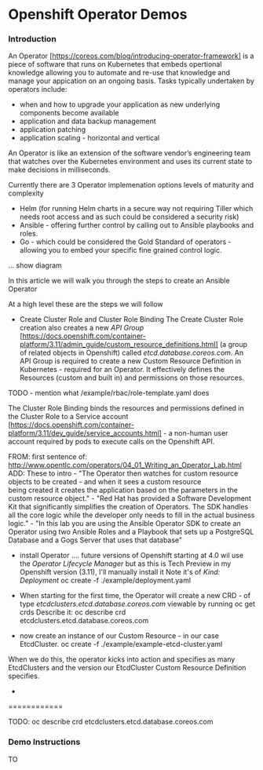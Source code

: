 # Openshift Operator Demos

### Introduction
An Operator [https://coreos.com/blog/introducing-operator-framework] is a piece of software that runs on Kubernetes that embeds opertional knowledge allowing you to automate and re-use that knowledge and manage your appication on an ongoing basis. Tasks typically undertaken by operators include:
- when and how to upgrade your application as new underlying components become available
- application and data backup management
- application patching 
- application scaling - horizontal and vertical

An Operator is like an extension of the software vendor’s engineering team that watches over the Kubernetes environment and uses its current state to make decisions in milliseconds.

Currently there are 3 Operator implemenation options levels of maturity and complexity
- Helm (for running Helm charts in a secure way not requiring Tiller which needs root access and as such could be considered a security risk)
- Ansible - offering further control by calling out to Ansible playbooks and roles.
- Go - which could be considered the Gold Standard of operators - allowing you to embed your specific fine grained control logic.

... show diagram

In this article we will walk you through the steps to create an Ansible Operator

At a high level these are the steps we will follow

- Create Cluster Role and Cluster Role Binding
The Create Cluster Role creation also creates a new *API Group* [https://docs.openshift.com/container-platform/3.11/admin_guide/custom_resource_definitions.html] (a group of related objects in Openshift) called *etcd.database.coreos.com*. An API Group is required to create a new Custom Resource Definition in Kubernetes - required for an Operator.
It effectively defines the Resources (custom and built in) and permissions on those resources. 

TODO - mention what /example/rbac/role-template.yaml does

The Cluster Role Binding binds the resources and permissions defined in the Cluster Role to a Service account [https://docs.openshift.com/container-platform/3.11/dev_guide/service_accounts.html] - a non-human user account required by pods to execute calls on the Openshift API.


FROM: first sentence of: http://www.opentlc.com/operators/04_01_Writing_an_Operator_Lab.html
ADD: These to intro
	- "The Operator then watches for custom resource objects to be created - and when it sees a custom resource 	
	being created it creates the application based on the parameters in the custom resource object."
	- "Red Hat has provided a Software Development Kit that significantly simplifies the creation of Operators. 
	The SDK handles all the core logic while the developer only needs to fill in the actual business logic."
	- "In this lab you are using the Ansible Operator SDK to create an Operator using two Ansible Roles and a 
	Playbook that sets up a PostgreSQL Database and a Gogs Server that uses that database"
	
- install Operator .... future versions of Openshift starting at 4.0 wil use the *Operator Lifecycle Manager* but as this is Tech Preview in my Openshift version (3.11), I'll manually install it
Note it's of *Kind: Deployment*
oc create -f ./example/deployment.yaml

- When starting for the first time, the Operator will create a new CRD - of type *etcdclusters.etcd.database.coreos.com* viewable by running
oc get crds
Describe it:
oc describe crd etcdclusters.etcd.database.coreos.com


- now create an instance of our Custom Resource - in our case EtcdCluster.
oc create -f ./example/example-etcd-cluster.yaml

When we do this, the operator kicks into action and specifies as many EtcdClusters and the version our EtcdCluster Custom Resource Definition specifies.

-  






============

TODO: oc describe crd etcdclusters.etcd.database.coreos.com











### Demo Instructions


TO
